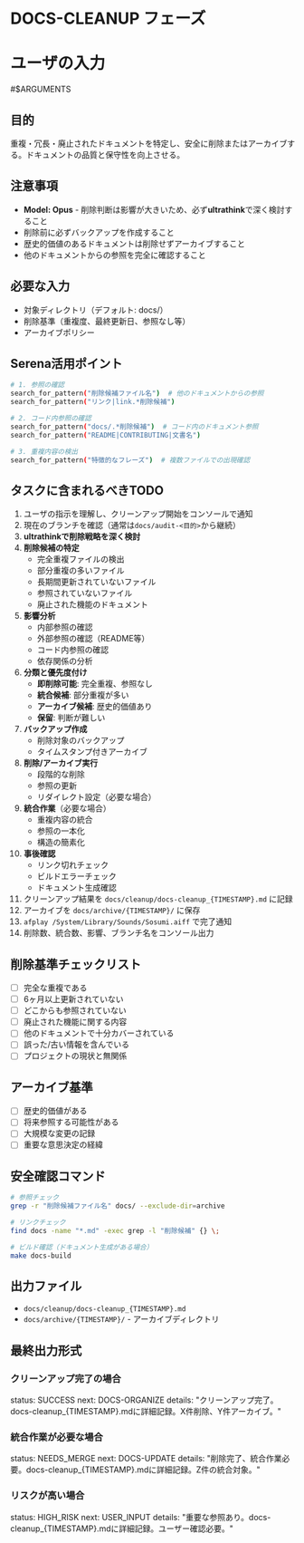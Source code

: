 # DOCS-CLEANUP フェーズ

# ユーザの入力
#$ARGUMENTS

## 目的
重複・冗長・廃止されたドキュメントを特定し、安全に削除またはアーカイブする。ドキュメントの品質と保守性を向上させる。

## 注意事項
- **Model: Opus** - 削除判断は影響が大きいため、必ず**ultrathink**で深く検討すること
- 削除前に必ずバックアップを作成すること
- 歴史的価値のあるドキュメントは削除せずアーカイブすること
- 他のドキュメントからの参照を完全に確認すること

## 必要な入力
- 対象ディレクトリ（デフォルト: docs/）
- 削除基準（重複度、最終更新日、参照なし等）
- アーカイブポリシー

## Serena活用ポイント
```bash
# 1. 参照の確認
search_for_pattern("削除候補ファイル名")  # 他のドキュメントからの参照
search_for_pattern("リンク|link.*削除候補")

# 2. コード内参照の確認
search_for_pattern("docs/.*削除候補")  # コード内のドキュメント参照
search_for_pattern("README|CONTRIBUTING|文書名")

# 3. 重複内容の検出
search_for_pattern("特徴的なフレーズ")  # 複数ファイルでの出現確認
```

## タスクに含まれるべきTODO
1. ユーザの指示を理解し、クリーンアップ開始をコンソールで通知
2. 現在のブランチを確認（通常は`docs/audit-<目的>`から継続）
3. **ultrathinkで削除戦略を深く検討**
4. **削除候補の特定**
   - 完全重複ファイルの検出
   - 部分重複の多いファイル
   - 長期間更新されていないファイル
   - 参照されていないファイル
   - 廃止された機能のドキュメント
5. **影響分析**
   - 内部参照の確認
   - 外部参照の確認（README等）
   - コード内参照の確認
   - 依存関係の分析
6. **分類と優先度付け**
   - **即削除可能**: 完全重複、参照なし
   - **統合候補**: 部分重複が多い
   - **アーカイブ候補**: 歴史的価値あり
   - **保留**: 判断が難しい
7. **バックアップ作成**
   - 削除対象のバックアップ
   - タイムスタンプ付きアーカイブ
8. **削除/アーカイブ実行**
   - 段階的な削除
   - 参照の更新
   - リダイレクト設定（必要な場合）
9. **統合作業**（必要な場合）
   - 重複内容の統合
   - 参照の一本化
   - 構造の簡素化
10. **事後確認**
    - リンク切れチェック
    - ビルドエラーチェック
    - ドキュメント生成確認
11. クリーンアップ結果を `docs/cleanup/docs-cleanup_{TIMESTAMP}.md` に記録
12. アーカイブを `docs/archive/{TIMESTAMP}/` に保存
13. `afplay /System/Library/Sounds/Sosumi.aiff` で完了通知
14. 削除数、統合数、影響、ブランチ名をコンソール出力

## 削除基準チェックリスト
- [ ] 完全な重複である
- [ ] 6ヶ月以上更新されていない
- [ ] どこからも参照されていない
- [ ] 廃止された機能に関する内容
- [ ] 他のドキュメントで十分カバーされている
- [ ] 誤った/古い情報を含んでいる
- [ ] プロジェクトの現状と無関係

## アーカイブ基準
- [ ] 歴史的価値がある
- [ ] 将来参照する可能性がある
- [ ] 大規模な変更の記録
- [ ] 重要な意思決定の経緯

## 安全確認コマンド
```bash
# 参照チェック
grep -r "削除候補ファイル名" docs/ --exclude-dir=archive

# リンクチェック
find docs -name "*.md" -exec grep -l "削除候補" {} \;

# ビルド確認（ドキュメント生成がある場合）
make docs-build
```

## 出力ファイル
- `docs/cleanup/docs-cleanup_{TIMESTAMP}.md`
- `docs/archive/{TIMESTAMP}/` - アーカイブディレクトリ

## 最終出力形式
### クリーンアップ完了の場合
status: SUCCESS
next: DOCS-ORGANIZE
details: "クリーンアップ完了。docs-cleanup_{TIMESTAMP}.mdに詳細記録。X件削除、Y件アーカイブ。"

### 統合作業が必要な場合
status: NEEDS_MERGE
next: DOCS-UPDATE
details: "削除完了、統合作業必要。docs-cleanup_{TIMESTAMP}.mdに詳細記録。Z件の統合対象。"

### リスクが高い場合
status: HIGH_RISK
next: USER_INPUT
details: "重要な参照あり。docs-cleanup_{TIMESTAMP}.mdに詳細記録。ユーザー確認必要。"
